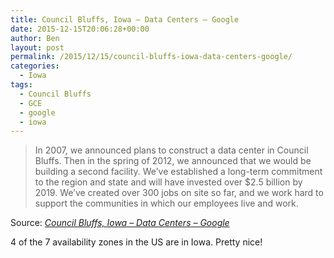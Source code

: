 ```yaml
---
title: Council Bluffs, Iowa – Data Centers – Google
date: 2015-12-15T20:06:28+00:00
author: Ben
layout: post
permalink: /2015/12/15/council-bluffs-iowa-data-centers-google/
categories:
  - Iowa
tags:
  - Council Bluffs
  - GCE
  - google
  - iowa
---
```

> In 2007, we announced plans to construct a data center in Council Bluffs. Then in the spring of 2012, we announced that we would be building a second facility. We&#8217;ve established a long-term commitment to the region and state and will have invested over $2.5 billion by 2019. We&#8217;ve created over 300 jobs on site so far, and we work hard to support the communities in which our employees live and work.

Source: _[Council Bluffs, Iowa – Data Centers – Google](https://www.google.com/about/datacenters/inside/locations/council-bluffs/)_

4 of the 7 availability zones in the US are in Iowa. Pretty nice!